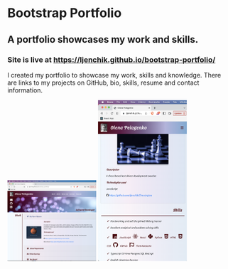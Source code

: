 # Bootstrap Portfolio

## A portfolio showcases my work and skills.

### Site is live at https://ljenchik.github.io/bootstrap-portfolio/

I created my portfolio to showcase my work, skills and knowledge.
There are links to my projects on GitHub, bio, skills, resume and contact information.

<p float="center">
<img src="./images/bootstrap-portfolio1.png" alt="about me information" width="200"/>
<img src="./images/bootstrap-portfolio2.png" alt="work and contact section" width="200" />
</p>
